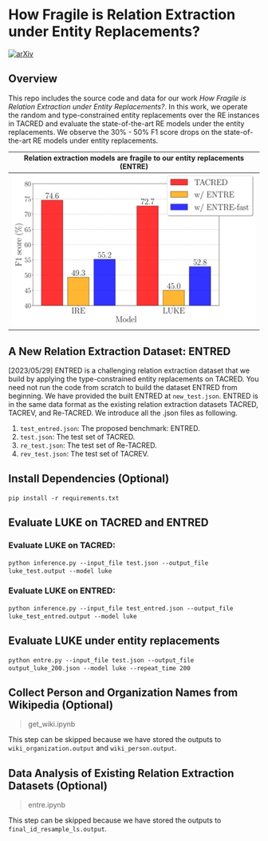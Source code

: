 # How Fragile is Relation Extraction under Entity Replacements?
[![arXiv](https://img.shields.io/badge/arXiv-2305.13551-b31b1b.svg)](https://arxiv.org/abs/2305.13551)

## Overview

This repo includes the source code and data for our work *How Fragile is Relation Extraction under Entity Replacements?*. In this work, we operate the random and type-constrained entity replacements over the RE instances in TACRED and evaluate the state-of-the-art RE models under the entity replacements. We observe the 30\% - 50\% F1 score drops on the state-of-the-art RE models under entity replacements.

Relation extraction models are fragile to our entity replacements (ENTRE)|  
:-------------------------:|
![](Fig/fig_5.svg)|

## A New Relation Extraction Dataset: ENTRED

[2023/05/29] ENTRED is a challenging relation extraction dataset that we build by applying the type-constrained entity replacements on TACRED. You need not run the code from scratch to build the dataset ENTRED from beginning. We have provided the built ENTRED at `new_test.json`. ENTRED is in the same data format as the existing relation extraction datasets TACRED, TACREV, and Re-TACRED. We introduce all the .json files as following.

1. `test_entred.json`: The proposed benchmark: ENTRED.
2. `test.json`: The test set of TACRED.
3. `re_test.json`: The test set of Re-TACRED.
4. `rev_test.json`: The test set of TACREV.

## Install Dependencies (Optional)
```
pip install -r requirements.txt
```

## Evaluate LUKE on TACRED and ENTRED 

### Evaluate LUKE on TACRED:
```
python inference.py --input_file test.json --output_file luke_test.output --model luke
```

### Evaluate LUKE on ENTRED:
```
python inference.py --input_file test_entred.json --output_file luke_test_entred.output --model luke
```

## Evaluate LUKE under entity replacements
```
python entre.py --input_file test.json --output_file output_luke_200.json --model luke --repeat_time 200
```

## Collect Person and Organization Names from Wikipedia (Optional)
>get_wiki.ipynb

This step can be skipped because we have stored the outputs to `wiki_organization.output` and `wiki_person.output`.

## Data Analysis of Existing Relation Extraction Datasets (Optional)
>entre.ipynb

This step can be skipped because we have stored the outputs to `final_id_resample_ls.output`.



